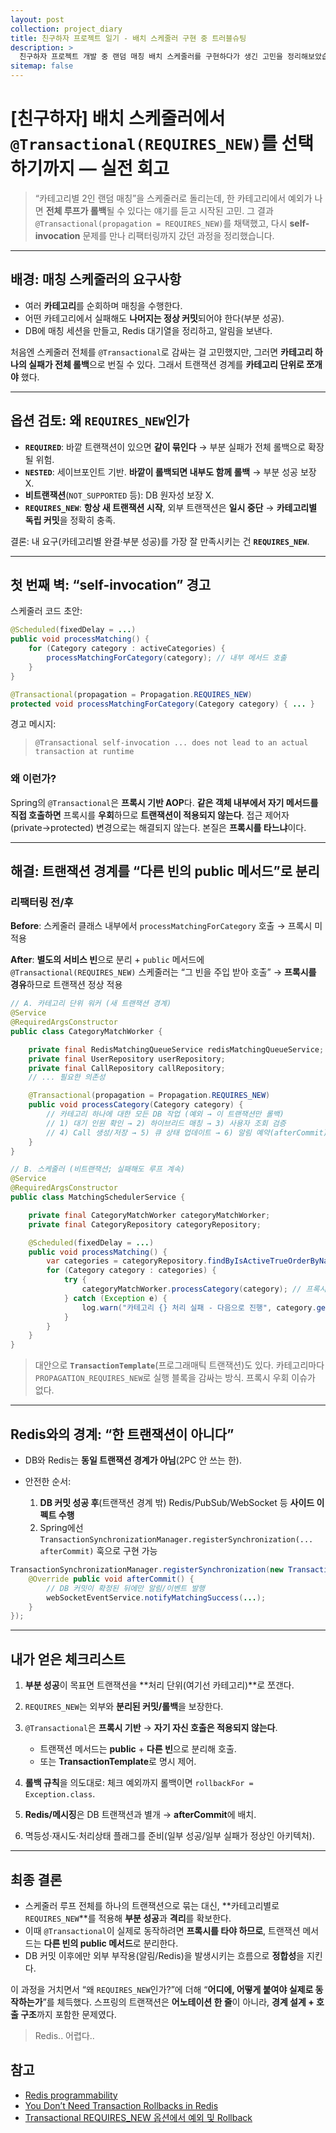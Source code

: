 ```yaml
---
layout: post
collection: project_diary
title: 친구하자 프로젝트 일기 - 배치 스케줄러 구현 중 트러블슈팅
description: >
  친구하자 프로젝트 개발 중 랜덤 매칭 배치 스케줄러를 구현하다가 생긴 고민을 정리해보았습니다.
sitemap: false
---
```


# [친구하자] 배치 스케줄러에서 `@Transactional(REQUIRES_NEW)`를 선택하기까지 — 실전 회고

> “카테고리별 2인 랜덤 매칭”을 스케줄러로 돌리는데, 한 카테고리에서 예외가 나면 **전체 루프가 롤백**될 수 있다는 얘기를 듣고 시작된 고민.
> 그 결과 `@Transactional(propagation = REQUIRES_NEW)`를 채택했고, 다시 **self-invocation** 문제를 만나 리팩터링까지 갔던 과정을 정리했습니다.

---

## 배경: 매칭 스케줄러의 요구사항

- 여러 **카테고리**를 순회하며 매칭을 수행한다.
- 어떤 카테고리에서 실패해도 **나머지는 정상 커밋**되어야 한다(부분 성공).
- DB에 매칭 세션을 만들고, Redis 대기열을 정리하고, 알림을 보낸다.

처음엔 스케줄러 전체를 `@Transactional`로 감싸는 걸 고민했지만, 그러면 **카테고리 하나의 실패가 전체 롤백**으로 번질 수 있다. 그래서 트랜잭션 경계를 **카테고리 단위로 쪼개야** 했다.

---

## 옵션 검토: 왜 `REQUIRES_NEW`인가

- **`REQUIRED`**: 바깥 트랜잭션이 있으면 **같이 묶인다** → 부분 실패가 전체 롤백으로 확장될 위험.
- **`NESTED`**: 세이브포인트 기반. **바깥이 롤백되면 내부도 함께 롤백** → 부분 성공 보장 X.
- **비트랜잭션**(`NOT_SUPPORTED` 등): DB 원자성 보장 X.
- **`REQUIRES_NEW`**: **항상 새 트랜잭션 시작**, 외부 트랜잭션은 **일시 중단** → **카테고리별 독립 커밋**을 정확히 충족.

결론: 내 요구(카테고리별 완결·부분 성공)를 가장 잘 만족시키는 건 **`REQUIRES_NEW`**.

---

## 첫 번째 벽: “self-invocation” 경고

스케줄러 코드 초안:

```java
@Scheduled(fixedDelay = ...)
public void processMatching() {
    for (Category category : activeCategories) {
        processMatchingForCategory(category); // 내부 메서드 호출
    }
}

@Transactional(propagation = Propagation.REQUIRES_NEW)
protected void processMatchingForCategory(Category category) { ... }
```

경고 메시지:

> `@Transactional self-invocation ... does not lead to an actual transaction at runtime`

### 왜 이런가?

Spring의 `@Transactional`은 **프록시 기반 AOP**다.
**같은 객체 내부에서 자기 메서드를 직접 호출하면** 프록시를 **우회**하므로 **트랜잭션이 적용되지 않는다**. 접근 제어자(private→protected) 변경으로는 해결되지 않는다. 본질은 **프록시를 타느냐**이다.

---

## 해결: 트랜잭션 경계를 “다른 빈의 public 메서드”로 분리

### 리팩터링 전/후

**Before**: 스케줄러 클래스 내부에서 `processMatchingForCategory` 호출 → 프록시 미적용

**After**: **별도의 서비스 빈**으로 분리 + `public` 메서드에 `@Transactional(REQUIRES_NEW)`
스케줄러는 “그 빈을 주입 받아 호출” → **프록시를 경유**하므로 트랜잭션 정상 적용

```java
// A. 카테고리 단위 워커 (새 트랜잭션 경계)
@Service
@RequiredArgsConstructor
public class CategoryMatchWorker {

    private final RedisMatchingQueueService redisMatchingQueueService;
    private final UserRepository userRepository;
    private final CallRepository callRepository;
    // ... 필요한 의존성

    @Transactional(propagation = Propagation.REQUIRES_NEW)
    public void processCategory(Category category) {
        // 카테고리 하나에 대한 모든 DB 작업 (예외 → 이 트랜잭션만 롤백)
        // 1) 대기 인원 확인 → 2) 하이브리드 매칭 → 3) 사용자 조회 검증
        // 4) Call 생성/저장 → 5) 큐 상태 업데이트 → 6) 알림 예약(afterCommit)
    }
}

// B. 스케줄러 (비트랜잭션; 실패해도 루프 계속)
@Service
@RequiredArgsConstructor
public class MatchingSchedulerService {

    private final CategoryMatchWorker categoryMatchWorker;
    private final CategoryRepository categoryRepository;

    @Scheduled(fixedDelay = ...)
    public void processMatching() {
        var categories = categoryRepository.findByIsActiveTrueOrderByName();
        for (Category category : categories) {
            try {
                categoryMatchWorker.processCategory(category); // 프록시 경유 OK
            } catch (Exception e) {
                log.warn("카테고리 {} 처리 실패 - 다음으로 진행", category.getId(), e);
            }
        }
    }
}
```

> 대안으로 **`TransactionTemplate`**(프로그래매틱 트랜잭션)도 있다. 카테고리마다 `PROPAGATION_REQUIRES_NEW`로 실행 블록을 감싸는 방식. 프록시 우회 이슈가 없다.

---

## Redis와의 경계: “한 트랜잭션이 아니다”

- DB와 Redis는 **동일 트랜잭션 경계가 아님**(2PC 안 쓰는 한).
- 안전한 순서:

  1. **DB 커밋 성공 후**(트랜잭션 경계 밖) Redis/PubSub/WebSocket 등 **사이드 이펙트 수행**
  2. Spring에선 `TransactionSynchronizationManager.registerSynchronization(... afterCommit)` 훅으로 구현 가능

```java
TransactionSynchronizationManager.registerSynchronization(new TransactionSynchronization() {
    @Override public void afterCommit() {
        // DB 커밋이 확정된 뒤에만 알림/이벤트 발행
        webSocketEventService.notifyMatchingSuccess(...);
    }
});
```

---

## 내가 얻은 체크리스트

1. **부분 성공**이 목표면 트랜잭션을 \*\*처리 단위(여기선 카테고리)\*\*로 쪼갠다.
2. `REQUIRES_NEW`는 외부와 **분리된 커밋/롤백**을 보장한다.
3. `@Transactional`은 **프록시 기반** → **자기 자신 호출은 적용되지 않는다**.

   - 트랜잭션 메서드는 **public** + **다른 빈**으로 분리해 호출.
   - 또는 **TransactionTemplate**로 명시 제어.

4. **롤백 규칙**을 의도대로: 체크 예외까지 롤백이면 `rollbackFor = Exception.class`.
5. **Redis/메시징**은 DB 트랜잭션과 별개 → **afterCommit**에 배치.
6. 멱등성·재시도·처리상태 플래그를 준비(일부 성공/일부 실패가 정상인 아키텍처).

---

## 최종 결론

- 스케줄러 루프 전체를 하나의 트랜잭션으로 묶는 대신, \*\*카테고리별로 `REQUIRES_NEW`\*\*를 적용해 **부분 성공**과 **격리**를 확보한다.
- 이때 `@Transactional`이 실제로 동작하려면 **프록시를 타야 하므로**, 트랜잭션 메서드는 **다른 빈의 public 메서드**로 분리한다.
- DB 커밋 이후에만 외부 부작용(알림/Redis)을 발생시키는 흐름으로 **정합성**을 지킨다.

이 과정을 거치면서 “왜 `REQUIRES_NEW`인가?”에 더해 “**어디에, 어떻게 붙여야 실제로 동작하는가**”를 체득했다. 스프링의 트랜잭션은 **어노테이션 한 줄**이 아니라, **경계 설계 + 호출 구조**까지 포함한 문제였다.

> Redis.. 어렵다..

## 참고

- [Redis programmability](https://redis.io/docs/latest/develop/programmability/)
- [You Don’t Need Transaction Rollbacks in Redis](https://redis.io/blog/you-dont-need-transaction-rollbacks-in-redis/?utm_source=chatgpt.com)
- [Transactional REQUIRES_NEW 옵션에서 예외 및 Rollback](https://devoong2.tistory.com/entry/Spring-Transactional-REQUIRESNEW-%EC%98%B5%EC%85%98%EC%97%90%EC%84%9C%EC%9D%98-%EC%98%88%EC%99%B8-%EB%B0%8F-Rollback)
